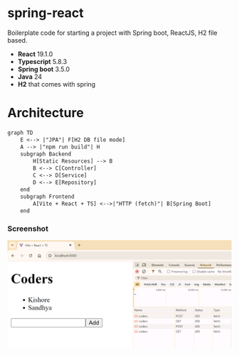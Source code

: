# spring-react
Boilerplate code for starting a project with Spring boot, ReactJS, H2 file based.

- **React** 19.1.0
- **Typescript** 5.8.3
- **Spring boot** 3.5.0
- **Java** 24
- **H2** that comes with spring

# Architecture

```mermaid
graph TD
    E <--> |"JPA"| F[H2 DB file mode]
    A --> |"npm run build"| H
    subgraph Backend
        H[Static Resources] --> B
        B <--> C[Controller]
        C <--> D[Service]
        D <--> E[Repository]
    end
    subgraph Frontend
        A[Vite + React + TS] <-->|"HTTP (fetch)"| B[Spring Boot]
    end
```


### Screenshot

![Screenshot](/frontend/public/screenshot1.png)
